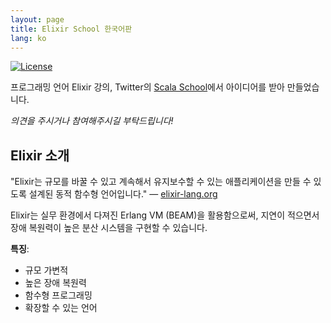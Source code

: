 ```yaml
---
layout: page
title: Elixir School 한국어판
lang: ko
---
```


[![License](//img.shields.io/badge/license-MIT-brightgreen.svg)](http://opensource.org/licenses/MIT)

프로그래밍 언어 Elixir 강의, Twitter의 [Scala School](http://twitter.github.io/scala_school/)에서 아이디어를 받아 만들었습니다.

_의견을 주시거나 참여해주시길 부탁드립니다!_

## Elixir 소개

"Elixir는 규모를 바꿀 수 있고 계속해서 유지보수할 수 있는 애플리케이션을 만들 수 있도록 설계된 동적 함수형 언어입니다." — [elixir-lang.org](http://elixir-lang.org/)

Elixir는 실무 환경에서 다져진 Erlang VM (BEAM)을 활용함으로써, 지연이 적으면서 장애 복원력이 높은 분산 시스템을 구현할 수 있습니다.

__특징__:

+ 규모 가변적
+ 높은 장애 복원력
+ 함수형 프로그래밍
+ 확장할 수 있는 언어
